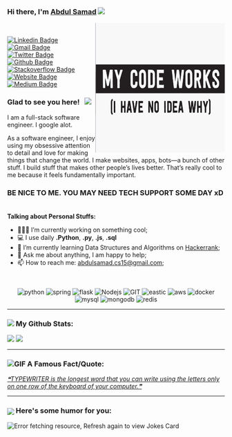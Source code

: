 

### Hi there, I'm <a href="#" target="_blank">Abdul Samad</a> <img src="https://media.giphy.com/media/hvRJCLFzcasrR4ia7z/giphy.gif" width="25px">

<img align="right" alt="PNG" src="https://github.com/abdulsamadcs/abdulsamadcs/blob/main/my-code-works.png?" width="300" height="300"/> &nbsp;

[![Linkedin Badge](https://img.shields.io/badge/-LinkedIn-0e76a8?style=flat-square&logo=Linkedin&logoColor=white)](https://linkedin.com/in/ab-samad)
[![Gmail Badge](https://img.shields.io/badge/Gmail-D14836?style=flat-square&logo=gmail&logoColor=white)](mailto:abdulsamad.cs15@gmail.com)
[![Twitter Badge](https://img.shields.io/badge/-Twitter-00acee?style=flat-square&logo=Twitter&logoColor=white)](https://twitter.com/mavelloussamad)
[![Github Badge](https://img.shields.io/badge/GitHub-100000?style=flat-square&logo=github&logoColor=white)](https://github.com/abdulsamadCS)
[![Stackoverflow Badge](https://img.shields.io/badge/Stack_Overflow-FE7A16?style=flat-square&logo=stack-overflow&logoColor=white)](https://stackoverflow.com/users/11293161/abdulsamad)
[![Website Badge](https://img.shields.io/badge/Website-3b5998?style=flat-square&logo=google-chrome&logoColor=white)](https://github.com/abdulsamadCS)
[![Medium Badge](https://img.shields.io/badge/medium-%2312100E.svg?&style=for-square&logo=medium&logoColor=white)](https://github.com/abdulsamadCS)

### Glad to see you here! &nbsp; ![](https://visitor-badge.glitch.me/badge?page_id=abdulsamadcs.abdulsamadcs)


I am a full-stack software engineer. I google alot.

As a software engineer, I enjoy using my obsessive attention to detail and love for making things that change the world. I make websites, apps, bots—a bunch of other stuff. I build stuff that makes other people’s lives better. That’s really cool to me because it feels fundamentally important.

### BE NICE TO ME. YOU MAY NEED TECH SUPPORT SOME DAY xD  &nbsp; 


**Talking about Personal Stuffs:**

- 👨🏻‍💻 I’m currently working on something cool;
- 💻 I use daily **.Python**, **.py**, **.js**, **.sql**
- 🚀 I’m currently learning Data Structures and Algorithms on [Hackerrank](https://www.hackerrank.com/abdulsamad_se15);
- 💬 Ask me about anything, I am happy to help;
- 📫 How to reach me: abdulsamad.cs15@gmail.com;
</br>

<p align="center"> 
      <img src="https://www.vectorlogo.zone/logos/python/python-icon.svg" alt="python" width="55" height="55"/>
      <img src="https://www.vectorlogo.zone/logos/djangoproject/djangoproject-ar21.svg" alt="spring" width="55" height="55"/>
      <img src="https://www.vectorlogo.zone/logos/pocoo_flask/pocoo_flask-icon.svg" alt="flask" width="55" height="55"/>
      <img src="https://www.vectorlogo.zone/logos/nodejs/nodejs-icon.svg" alt="Nodejs" width="55" height="55"/>
      <img src="https://www.vectorlogo.zone/logos/git-scm/git-scm-icon.svg" alt="GIT" width="55" height="55"/> 
      <img src="https://www.vectorlogo.zone/logos/elastic/elastic-icon.svg" alt="eastic" width="55" height="55"/>
      <img src="https://www.vectorlogo.zone/logos/amazon_aws/amazon_aws-ar21.svg" alt="aws" width="90" height="55"/>
      <img src="https://www.vectorlogo.zone/logos/docker/docker-official.svg" alt="docker" width="60" height="50"/>
      <img src="https://www.vectorlogo.zone/logos/mysql/mysql-icon.svg" alt="mysql" width="45" height="55"/>
      <img src="https://www.vectorlogo.zone/logos/mongodb/mongodb-icon.svg" alt="mongodb" width="45" height="55"/>
        <img src="https://www.vectorlogo.zone/logos/redis/redis-icon.svg" alt="redis" width="45" height="55"/>

</p>

---

### <img src='https://media1.giphy.com/media/du3J3cXyzhj75IOgvA/giphy.gif?cid=ecf05e47x2g034i9pzwtzzsd3xgg2w9nr94t4tflbbgo3008&rid=giphy.gif' width='25px'> My Github Stats:

<p>
  <img height="180em" src="https://github-readme-stats.vercel.app/api?username=abdulsamadcs&show_icons=true&hide_border=true&&count_private=true&include_all_commits=true" />
  <img height="180em" src="https://github-readme-stats.vercel.app/api/top-langs/?username=abdulsamadcs&show_icons=true&hide_border=true&layout=compact&langs_count=8"/>
</p>

---

### <img alt="GIF" src="https://github.com/TheDudeThatCode/TheDudeThatCode/blob/master/Assets/hmm.gif" width="20px" /> A Famous Fact/Quote:
<a href="https://github.com/marketplace/actions/quote-readme">
<!--STARTS_HERE_QUOTE_README-->
<i>❝TYPEWRITER is the longest word that you can write using the letters only on one row of the keyboard of your computer.❞</i>
<!--ENDS_HERE_QUOTE_README-->
</a>

---

### <img align ='center' src='https://media2.giphy.com/media/UQDSBzfyiBKvgFcSTw/giphy.gif?cid=ecf05e47p3cd513axbek3f56ti3jzizq8hincw20jauyyfyw&rid=giphy.gif' width ='29px'> Here's some humor for you:
<img src="https://readme-jokes.vercel.app/api" alt="Error fetching resource, Refresh again to view Jokes Card" />


<!--
**abdulsamadCS/abdulsamadCS** is a ✨ _special_ ✨ repository because its `README.md` (this file) appears on your GitHub profile.

Here are some ideas to get you started:
- 📝 [Resume](#).
- 🔭 I’m currently working on ...
- 🌱 I’m currently learning ...
- 👯 I’m looking to collaborate on ...
- 🤔 I’m looking for help with ...
- 💬 Ask me about ...
- 📫 How to reach me: ...
- 😄 Pronouns: ...
- ⚡ Fun fact: ...
-->
